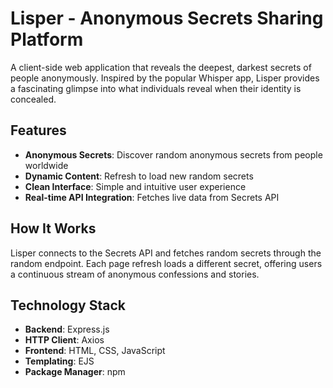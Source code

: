 # Lisper - Anonymous Secrets Sharing Platform

A client-side web application that reveals the deepest, darkest secrets of people anonymously. Inspired by the popular Whisper app, Lisper provides a fascinating glimpse into what individuals reveal when their identity is concealed.

 ## Features

- **Anonymous Secrets**: Discover random anonymous secrets from people worldwide
- **Dynamic Content**: Refresh to load new random secrets
- **Clean Interface**: Simple and intuitive user experience
- **Real-time API Integration**: Fetches live data from Secrets API

##  How It Works

Lisper connects to the Secrets API and fetches random secrets through the random endpoint. Each page refresh loads a different secret, offering users a continuous stream of anonymous confessions and stories.

##  Technology Stack

- **Backend**: Express.js
- **HTTP Client**: Axios
- **Frontend**: HTML, CSS, JavaScript
- **Templating**: EJS
- **Package Manager**: npm
